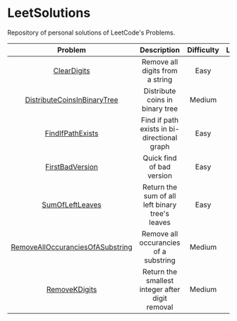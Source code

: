 # LeetSolutions
Repository of personal solutions of LeetCode's Problems.

| Problem | Description | Difficulty | Language |
| :-: | :-: | :-: | :-: |
| [ClearDigits](ClearDigits) | Remove all digits from a string | Easy | C |
| [DistributeCoinsInBinaryTree](DistributeCoinsInBinaryTree) | Distribute coins in binary tree | Medium | C |
| [FindIfPathExists](FindIfPathExists) | Find if path exists in bi-directional graph | Easy | C |
| [FirstBadVersion](FirstBadVersion) | Quick find of bad version | Easy | C |
| [SumOfLeftLeaves](SumOfLeftLeaves) | Return the sum of all left binary tree's leaves | Easy | C |
| [RemoveAllOccuranciesOfASubstring](RemoveAllOccuranciesOfASubstring) | Remove all occurancies of a substring | Medium | C |
| [RemoveKDigits](RemoveKDigits) | Return the smallest integer after digit removal | Medium | C |
